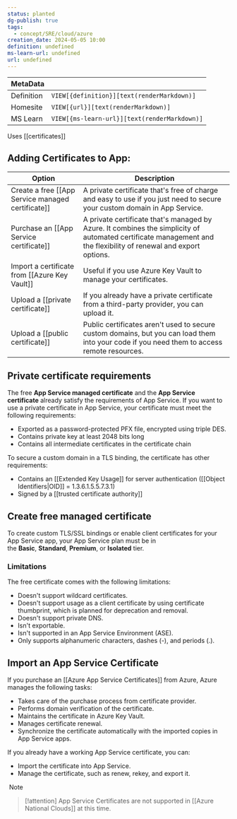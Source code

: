 ```yaml
---
status: planted
dg-publish: true
tags:
  - concept/SRE/cloud/azure
creation_date: 2024-05-05 10:00
definition: undefined
ms-learn-url: undefined
url: undefined
---
```


| MetaData   |                                              |
| ---------- | -------------------------------------------- |
| Definition | `VIEW[{definition}][text(renderMarkdown)]`   |
| Homesite   | `VIEW[{url}][text(renderMarkdown)]`          |
| MS Learn   | `VIEW[{ms-learn-url}][text(renderMarkdown)]` |
Uses [[certificates]]

## Adding Certificates to App:

| Option                                            | Description                                                                                                                                                      |
| ------------------------------------------------- | ---------------------------------------------------------------------------------------------------------------------------------------------------------------- |
| Create a free [[App Service managed certificate]] | A private certificate that's free of charge and easy to use if you just need to secure your custom domain in App Service.                                        |
| Purchase an [[App Service certificate]]           | A private certificate that's managed by Azure. It combines the simplicity of automated certificate management and the flexibility of renewal and export options. |
| Import a certificate from [[Azure Key Vault]]     | Useful if you use Azure Key Vault to manage your certificates.                                                                                                   |
| Upload a [[private certificate]]                  | If you already have a private certificate from a third-party provider, you can upload it.                                                                        |
| Upload a [[public certificate]]                   | Public certificates aren't used to secure custom domains, but you can load them into your code if you need them to access remote resources.                      |

## Private certificate requirements

The free **App Service managed certificate** and the **App Service certificate** already satisfy the requirements of App Service. If you want to use a private certificate in App Service, your certificate must meet the following requirements:

- Exported as a password-protected PFX file, encrypted using triple DES.
- Contains private key at least 2048 bits long
- Contains all intermediate certificates in the certificate chain

To secure a custom domain in a TLS binding, the certificate has other requirements:

- Contains an [[Extended Key Usage]] for server authentication ([[Object Identifiers|OID]] = 1.3.6.1.5.5.7.3.1)
- Signed by a [[trusted certificate authority]]

## Create free managed certificate

To create custom TLS/SSL bindings or enable client certificates for your App Service app, your App Service plan must be in the **Basic**, **Standard**, **Premium**, or **Isolated** tier.

### Limitations

The free certificate comes with the following limitations:

- Doesn't support wildcard certificates.
- Doesn't support usage as a client certificate by using certificate thumbprint, which is planned for deprecation and removal.
- Doesn't support private DNS.
- Isn't exportable.
- Isn't supported in an App Service Environment (ASE).
- Only supports alphanumeric characters, dashes (-), and periods (.).

## Import an App Service Certificate

If you purchase an [[Azure App Service Certificates]] from Azure, Azure manages the following tasks:

- Takes care of the purchase process from certificate provider.
- Performs domain verification of the certificate.
- Maintains the certificate in Azure Key Vault.
- Manages certificate renewal.
- Synchronize the certificate automatically with the imported copies in App Service apps.

If you already have a working App Service certificate, you can:

- Import the certificate into App Service.
- Manage the certificate, such as renew, rekey, and export it.

 Note

> [!attention] 
> App Service Certificates are not supported in [[Azure National Clouds]] at this time.

